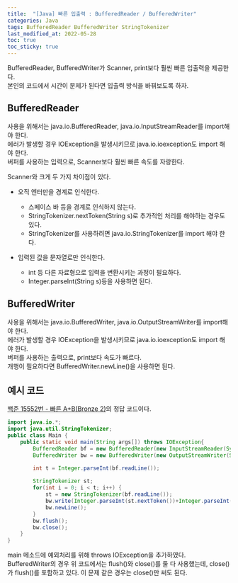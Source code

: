 ```yaml
---
title:  "[Java] 빠른 입출력 : BufferedReader / BufferedWriter"
categories: Java
tags: BufferedReader BufferedWriter StringTokenizer
last_modified_at: 2022-05-28
toc: true
toc_sticky: true
---
```


BufferedReader, BufferedWriter가 Scanner, print보다 훨씬 빠른 입출력을 제공한다.  
본인의 코드에서 시간이 문제가 된다면 입출력 방식을 바꿔보도록 하자.

## BufferedReader

사용을 위해서는 java.io.BufferedReader, java.io.InputStreamReader를 import해야 한다.  
에러가 발생할 경우 IOException을 발생시키므로 java.io.ioexception도 import 해야 한다.  
버퍼를 사용하는 입력으로, Scanner보다 훨씬 빠른 속도를 자랑한다.  

Scanner와 크게 두 가지 차이점이 있다.

- 오직 엔터만을 경계로 인식한다.  
  - 스페이스 바 등을 경계로 인식하지 않는다.
  - StringTokenizer.nextToken(String s)로 추가적인 처리를 해야하는 경우도 있다.
  - StringTokenizer를 사용하려면 java.io.StringTokenizer를 import 해야 한다.

- 입력된 값을 문자열로만 인식한다.  
  - int 등 다른 자료형으로 입력을 변환시키는 과정이 필요하다.
  - Integer.parseInt(String s)등을 사용하면 된다.

## BufferedWriter

사용을 위해서는 java.io.BufferedWriter, java.io.OutputStreamWriter를 import해야 한다.  
에러가 발생할 경우 IOException을 발생시키므로 java.io.ioexception도 import 해야 한다.  
버퍼를 사용하는 출력으로, print보다 속도가 빠르다.  
개행이 필요하다면 BufferedWriter.newLine()을 사용하면 된다.

## 예시 코드

[백준 15552번 - 빠른 A+B(Bronze 2)](https://www.acmicpc.net/problem/15552)의 정답 코드이다.

```java
import java.io.*;
import java.util.StringTokenizer;
public class Main {
    public static void main(String args[]) throws IOException{
        BufferedReader bf = new BufferedReader(new InputStreamReader(System.in));
        BufferedWriter bw = new BufferedWriter(new OutputStreamWriter(System.out));

        int t = Integer.parseInt(bf.readLine());
        
        StringTokenizer st;
        for(int i = 0; i < t; i++) {
            st = new StringTokenizer(bf.readLine());
            bw.write(Integer.parseInt(st.nextToken())+Integer.parseInt(st.nextToken()) + "");
            bw.newLine();
        }
        bw.flush();
        bw.close();
    }
}
```

main 메소드에 예외처리를 위해 throws IOException을 추가하였다.  
BufferedWriter의 경우 위 코드에서는 flush()와 close()를 둘 다 사용했는데, close()가 flush()를 포함하고 있다. 이 문제 같은 경우는 close()만 써도 된다.
